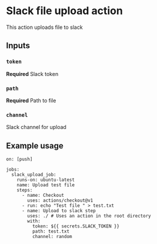 # Slack file upload action

This action uploads file to slack

## Inputs

### `token`

**Required** Slack token

### `path`

**Required** Path to file

### `channel`

Slack channel for upload

## Example usage

```
on: [push]

jobs:
  slack_upload_job:
    runs-on: ubuntu-latest
    name: Upload test file
    steps:
      - name: Checkout
        uses: actions/checkout@v1
      - run: echo "Test file " > test.txt
      - name: Upload to slack step
        uses: ./ # Uses an action in the root directory
        with:
          token: ${{ secrets.SLACK_TOKEN }}
          path: test.txt
          channel: random
```


